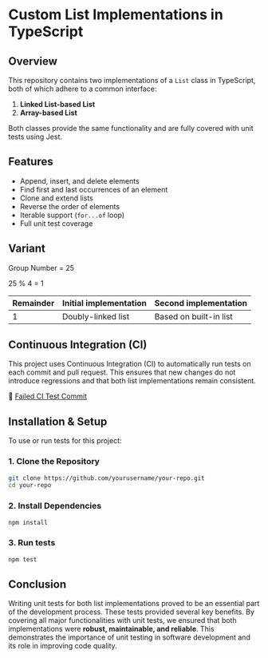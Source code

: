 # **Custom List Implementations in TypeScript**

## **Overview**
This repository contains two implementations of a `List` class in TypeScript, both of which adhere to a common interface:

1. **Linked List-based List**
2. **Array-based List**

Both classes provide the same functionality and are fully covered with unit tests using Jest.

## **Features**
- Append, insert, and delete elements
- Find first and last occurrences of an element
- Clone and extend lists
- Reverse the order of elements
- Iterable support (`for...of` loop)
- Full unit test coverage

## **Variant**
Group Number = 25 

25 % 4 = 1

| Remainder | Initial implementation | Second implementation  |
|-----------|------------------------|------------------------|
| 1         | Doubly-linked list     | Based on built-in list |


## Continuous Integration (CI)

This project uses Continuous Integration (CI) to automatically run tests on each commit and pull request. This ensures that new changes do not introduce regressions and that both list implementations remain consistent.


🔗 [Failed CI Test Commit](https://github.com/matshp0/MTRPZ_lab2/commit/25811b715723126dee39c6b1675c07187a86bc3c)


## **Installation & Setup**
To use or run tests for this project:

### **1. Clone the Repository**
```sh
git clone https://github.com/yourusername/your-repo.git
cd your-repo
```

### **2. Install Dependencies**
```sh
npm install
```

### **3. Run tests**
```sh
npm test
```
## Conclusion

Writing unit tests for both list implementations proved to be an essential part of the development process. These tests provided several key benefits.
By covering all major functionalities with unit tests, we ensured that both implementations were **robust, maintainable, and reliable**. This demonstrates the importance of unit testing in software development and its role in improving code 
quality.  
